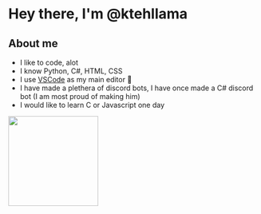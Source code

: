 # Hey there, I'm @ktehllama

## About me
- I like to code, alot
- I know Python, C#, HTML, CSS
- I use [VSCode](https://code.visualstudio.com/) as my main editor 🗿
- I have made a plethera of discord bots, I have once made a C# discord bot (I am most proud of making him)
- I would like to learn C or Javascript one day

<p>
  <img height="180em" src="https://github-readme-stats-eight-theta.vercel.app/api/top-langs/?username=ktehllama&layout=compact&theme=tokyonight" />
</p>
<!-- ![cod](https://c.tenor.com/hmDMrE1yMAkAAAAC/when-the-coding-when-the.gif) -->
